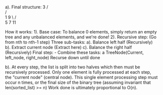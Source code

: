 a).
Final structure:
      3
     / \
    /   \
   1     9
    \   / \
     5 7   11

How it works:
1). Base case: To balance 0 elements, simply return an empty tree and any unbalanced elements, and we're done!
2). Recursive step: (Go from nth to nth-1 step)
    Three sub-tasks:
        a). Balance left half (Recursively)
        b). Extract current node (Extract here)
        c). Balance the right half (Recursively)
    Final step:
        - Combine these tasks: a TreeNode(Current, left_node, right_node)
Recurse down until done

b). At every step, the list is split into two halves which then must be recursively processed.
Only one element is fully processed at each step, the "current node" (central node).
This single element processing step must occur n times,
or the final size of the binary tree (assuming invariant that len(sorted_list) >= n)
Work done is ultimately proportional to O(n).
